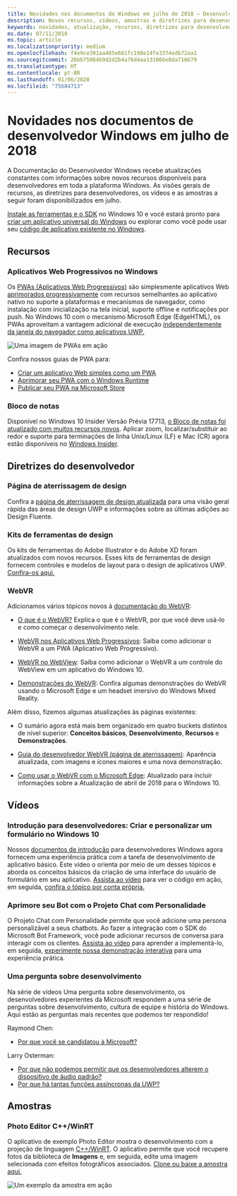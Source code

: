 ```yaml
---
title: Novidades nos documentos do Windows em julho de 2018 – Desenvolver aplicativos UWP
description: Novos recursos, vídeos, amostras e diretrizes para desenvolvedores foram adicionados à documentação do desenvolvedor Windows 10 de julho de 2018.
keywords: novidades, atualização, recursos, diretrizes para desenvolvedores, Windows 10, julho
ms.date: 07/11/2018
ms.topic: article
ms.localizationpriority: medium
ms.openlocfilehash: f4e9ce391aa485e681fc198e14fe3374edb72aa1
ms.sourcegitcommit: 26bb75084b9d2d2b4a76d4aa131066e8da716679
ms.translationtype: HT
ms.contentlocale: pt-BR
ms.lasthandoff: 01/06/2020
ms.locfileid: "75684713"
---
```

# <a name="whats-new-in-the-windows-developer-docs-in-july-2018"></a>Novidades nos documentos de desenvolvedor Windows em julho de 2018

A Documentação do Desenvolvedor Windows recebe atualizações constantes com informações sobre novos recursos disponíveis para desenvolvedores em toda a plataforma Windows. As visões gerais de recursos, as diretrizes para desenvolvedores, os vídeos e as amostras a seguir foram disponibilizados em julho.

[Instale as ferramentas e o SDK](https://developer.microsoft.com/windows/downloads#_blank) no Windows 10 e você estará pronto para [criar um aplicativo universal do Windows](../get-started/create-uwp-apps.md) ou explorar como você pode usar seu [código de aplicativo existente no Windows](../porting/index.md).

## <a name="features"></a>Recursos

### <a name="progressive-web-apps-on-windows"></a>Aplicativos Web Progressivos no Windows

Os [PWAs (Aplicativos Web Progressivos)](https://developer.microsoft.com/windows/pwa) são simplesmente aplicativos Web [aprimorados progressivamente](https://www.wikipedia.org/wiki/Progressive_enhancement) com recursos semelhantes ao aplicativo nativo no suporte a plataformas e mecanismos de navegador, como instalação com inicialização na tela inicial, suporte offline e notificações por push. No Windows 10 com o mecanismo Microsoft Edge (EdgeHTML), os PWAs aproveitam a vantagem adicional de execução [independentemente da janela do navegador como aplicativos UWP.](https://docs.microsoft.com/microsoft-edge/progressive-web-apps/windows-features)

![Uma imagem de PWAs em ação](images/progressive-web-apps.jpg)

Confira nossos guias de PWA para:

* [Criar um aplicativo Web simples como um PWA](https://docs.microsoft.com/microsoft-edge/progressive-web-apps/get-started)
* [Aprimorar seu PWA com o Windows Runtime](https://docs.microsoft.com/microsoft-edge/progressive-web-apps/windows-features)
* [Publicar seu PWA na Microsoft Store](https://docs.microsoft.com/microsoft-edge/progressive-web-apps/microsoft-store)

### <a name="notepad"></a>Bloco de notas

Disponível no Windows 10 Insider Versão Prévia 17713, [o Bloco de notas foi atualizado com muitos recursos novos](https://blogs.windows.com/windowsexperience/2018/07/11/announcing-windows-10-insider-preview-build-17713/). Aplicar zoom, localizar/substituir ao redor e suporte para terminações de linha Unix/Linux (LF) e Mac (CR) agora estão disponíveis no [Windows Insider](https://insider.windows.com/). 

## <a name="developer-guidance"></a>Diretrizes do desenvolvedor

### <a name="design-landing-page"></a>Página de aterrissagem de design

Confira a [página de aterrissagem de design atualizada](https://developer.microsoft.com/windows/apps/design) para uma visão geral rápida das áreas de design UWP e informações sobre as últimas adições ao Design Fluente.

### <a name="design-toolkits"></a>Kits de ferramentas de design

Os kits de ferramentas do Adobe Illustrator e do Adobe XD foram atualizados com novos recursos. Esses kits de ferramentas de design fornecem controles e modelos de layout para o design de aplicativos UWP. [Confira-os aqui.](../design/downloads/index.md)

### <a name="webvr"></a>WebVR

Adicionamos vários tópicos novos à [documentação do WebVR](https://docs.microsoft.com/microsoft-edge/webvr/):

* [O que é o WebVR?](https://docs.microsoft.com/microsoft-edge/webvr/what-is-webvr) Explica o que é o WebVR, por que você deve usá-lo e como começar o desenvolvimento nele.

* [WebVR nos Aplicativos Web Progressivos](https://docs.microsoft.com/microsoft-edge/webvr/webvr-in-pwas): Saiba como adicionar o WebVR a um PWA (Aplicativo Web Progressivo).

* [WebVR no WebView](https://docs.microsoft.com/microsoft-edge/webvr/webvr-in-webview): Saiba como adicionar o WebVR a um controle do WebView em um aplicativo do Windows 10.

* [Demonstrações do WebVR](https://docs.microsoft.com/microsoft-edge/webvr/demos): Confira algumas demonstrações do WebVR usando o Microsoft Edge e um headset imersivo do Windows Mixed Reality.

Além disso, fizemos algumas atualizações às páginas existentes:

* O sumário agora está mais bem organizado em quatro buckets distintos de nível superior: **Conceitos básicos**, **Desenvolvimento**, **Recursos** e **Demonstrações**.

* [Guia do desenvolvedor WebVR (página de aterrissagem)](https://docs.microsoft.com/microsoft-edge/webvr/): Aparência atualizada, com imagens e ícones maiores e uma nova demonstração.

* [Como usar o WebVR com o Microsoft Edge](https://docs.microsoft.com/microsoft-edge/webvr/webvr-with-edge): Atualizado para incluir informações sobre a Atualização de abril de 2018 para o Windows 10.

## <a name="videos"></a>Vídeos

### <a name="get-started-for-devs-create-and-customize-a-form-on-windows-10"></a>Introdução para desenvolvedores: Criar e personalizar um formulário no Windows 10

Nossos [documentos de introdução](../get-started/index.md) para desenvolvedores Windows agora fornecem uma experiência prática com a tarefa de desenvolvimento de aplicativo básico. Este vídeo o orienta por meio de um desses tópicos e aborda os conceitos básicos da criação de uma interface do usuário de formulário em seu aplicativo. [Assista ao vídeo](https://www.youtube.com/watch?v=AgngKzq4hKI&feature=youtu.be) para ver o código em ação, em seguida, [confira o tópico por conta própria.](https://docs.microsoft.com/windows/uwp/get-started/construct-form-learning-track)

### <a name="enhance-your-bot-with-project-personality-chat"></a>Aprimore seu Bot com o Projeto Chat com Personalidade

O Projeto Chat com Personalidade permite que você adicione uma persona personalizável a seus chatbots. Ao fazer a integração com o SDK do Microsoft Bot Framework, você pode adicionar recursos de conversa para interagir com os clientes. [Assista ao vídeo](https://www.youtube.com/watch?v=5C_uD8g2QKg&feature=youtu.be) para aprender a implementá-lo, em seguida, [experimente nossa demonstração interativa](https://www.microsoft.com/research/project/personality-chat/) para uma experiência prática.

### <a name="one-dev-question"></a>Uma pergunta sobre desenvolvimento

Na série de vídeos Uma pergunta sobre desenvolvimento, os desenvolvedores experientes da Microsoft respondem a uma série de perguntas sobre desenvolvimento, cultura de equipe e história do Windows. Aqui estão as perguntas mais recentes que podemos ter respondido!

Raymond Chen:

* [Por que você se candidatou à Microsoft?](https://www.youtube.com/watch?v=oL8ymamkEMU&feature=youtu.be)

Larry Osterman:

* [Por que não podemos permitir que os desenvolvedores alterem o dispositivo de áudio padrão?](https://www.youtube.com/watch?v=6aNUoVfbnmg&feature=youtu.be)
* [Por que há tantas funções assíncronas da UWP?](https://www.youtube.com/watch?v=5M724QIy1Mk&feature=youtu.be)

## <a name="samples"></a>Amostras

### <a name="photo-editor-cwinrt"></a>Photo Editor C++/WinRT

O aplicativo de exemplo Photo Editor mostra o desenvolvimento com a projeção de linguagem [C++/WinRT](../cpp-and-winrt-apis/intro-to-using-cpp-with-winrt.md). O aplicativo permite que você recupere fotos da biblioteca de **Imagens** e, em seguida, edite uma imagem selecionada com efeitos fotográficos associados. [Clone ou baixe a amostra aqui.](https://github.com/Microsoft/Windows-appsample-photo-editor)

![Um exemplo da amostra em ação](images/photo-editor-banner.png)
